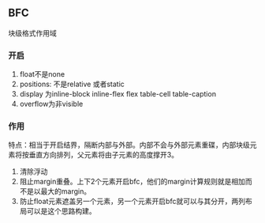 ## BFC
块级格式作用域

### 开启
1. float不是none
2. positions: 不是relative 或者static
3. display 为inline-block inline-flex flex table-cell table-caption
4. overflow为非visible

### 作用
特点：相当于开启结界，隔断内部与外部。内部不会与外部元素重碟，内部块级元素将按垂直方向排列，父元素将由子元素的高度撑开3。
1. 清除浮动
2. 阻止margin重叠。上下2个元素开启bfc，他们的margin计算规则就是相加而不是以最大的margin。
3. 防止float元素遮盖另一个元素，另一个元素开启bfc就可以与其分开，两列布局可以是这个思路构建。
